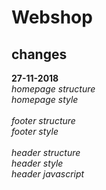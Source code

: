 # Webshop


## changes
**27-11-2018**<br/>
*homepage structure*<br/>
*homepage style*<br/><br/>
*footer structure*<br/>
*footer style*<br/><br/>
*header structure*<br/>
*header style*<br/>
*header javascript*<br/>